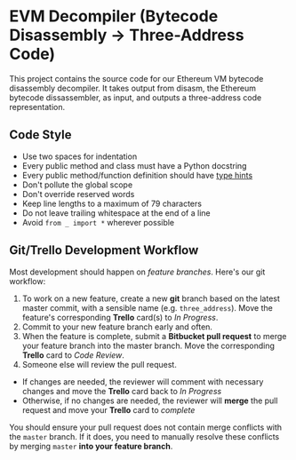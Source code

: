 # EVM Decompiler (Bytecode Disassembly -> Three-Address Code)

This project contains the source code for our Ethereum VM bytecode disassembly decompiler. It takes output from disasm, the Ethereum bytecode dissassembler, as input, and outputs a three-address code representation.

## Code Style

- Use two spaces for indentation
- Every public method and class must have a Python docstring
- Every public method/function definition should have [type hints](https://docs.python.org/3/library/typing.html)
- Don't pollute the global scope
- Don't override reserved words
- Keep line lengths to a maximum of 79 characters
- Do not leave trailing whitespace at the end of a line
- Avoid `from _ import *` wherever possible

## Git/Trello Development Workflow

Most development should happen on *feature branches*. Here's our git workflow:

1. To work on a new feature, create a new **git** branch based on the latest master commit, with a sensible name (e.g. `three_address`). Move the feature's corresponding **Trello** card(s) to *In Progress*.
2. Commit to your new feature branch early and often.
3. When the feature is complete, submit a **Bitbucket pull request** to merge your feature branch into the master branch. Move the corresponding **Trello** card to *Code Review*.
4. Someone else will review the pull request.
  - If changes are needed, the reviewer will comment with necessary changes and move the **Trello** card back to *In Progress*
  - Otherwise, if no changes are needed, the reviewer will **merge** the pull request and move your **Trello** card to *complete*
    
You should ensure your pull request does not contain merge conflicts with the `master` branch. If it does, you need to manually resolve these conflicts by merging `master` **into your feature branch**.
